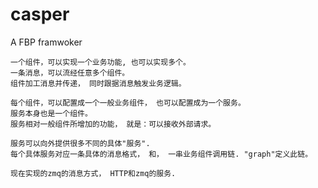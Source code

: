 casper
======

A FBP framwoker 

	一个组件，可以实现一个业务功能, 也可以实现多个。
	一条消息，可以流经任意多个组件。
	组件加工消息并传递， 同时跟据消息触发业务逻辑。

	每个组件，可以配置成一个一般业务组件， 也可以配置成为一个服务。
	服务本身也是一个组件。
	服务相对一般组件所增加的功能， 就是：可以接收外部请求。

	服务可以向外提供很多不同的具体"服务".
	每个具体服务对应一条具体的消息格式， 和， 一串业务组件调用链. "graph"定义此链。
	
	现在实现的zmq的消息方式， HTTP和zmq的服务.



